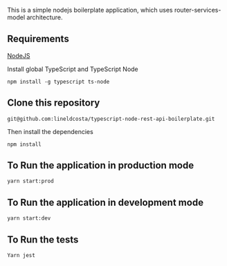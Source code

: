 This is a simple nodejs boilerplate application, which uses router-services-model architecture.
 
 
## Requirements

[NodeJS](https://nodejs.org/en/)

Install global TypeScript and TypeScript Node

```
npm install -g typescript ts-node
```

## Clone this repository

```
git@github.com:lineldcosta/typescript-node-rest-api-boilerplate.git
```

Then install the dependencies

```
npm install
```

## To Run the application in production mode

```
yarn start:prod
```

## To Run the application in development mode

```
yarn start:dev
```

## To Run the tests

```
Yarn jest
```
